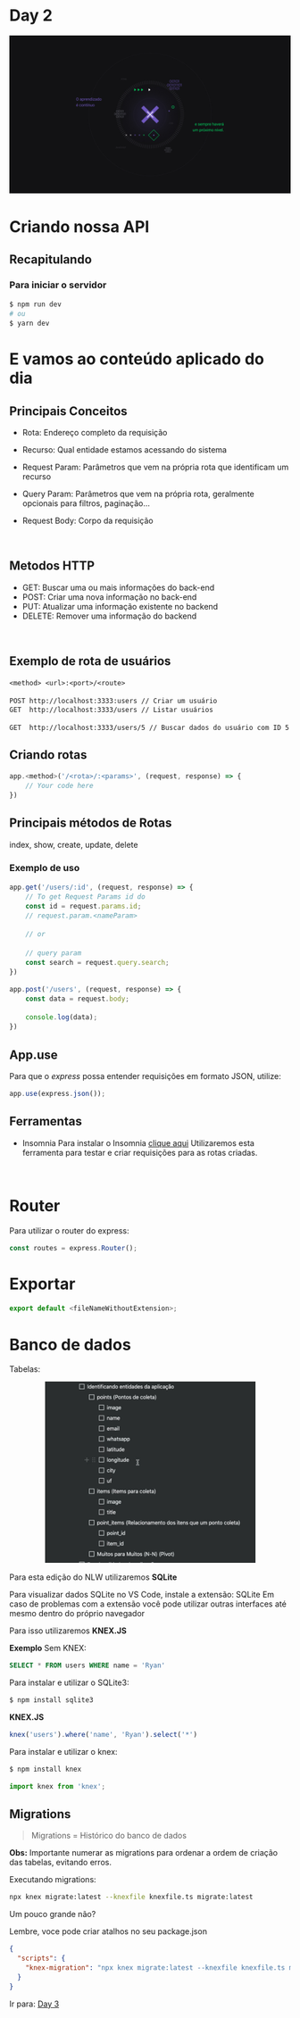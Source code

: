 # Day 2

<img src="image/nlw.jpg">

# Criando nossa API

## Recapitulando
### Para iniciar o servidor
```bash
$ npm run dev
# ou
$ yarn dev
```

# E vamos ao conteúdo aplicado do dia

## Principais Conceitos

- Rota: Endereço completo da requisição
- Recurso: Qual entidade estamos acessando do sistema
  
- Request Param: Parâmetros que vem na própria rota que identificam um recurso
- Query Param: Parâmetros que vem na própria rota, geralmente opcionais para filtros, paginação...
- Request Body: Corpo da requisição
<br/>

## Metodos HTTP

- GET: Buscar uma ou mais informações do back-end
- POST: Criar uma nova informação no back-end
- PUT: Atualizar uma informação existente no backend
- DELETE: Remover uma informação do backend
<br/>

## Exemplo de rota de usuários
```
<method> <url>:<port>/<route>

POST http://localhost:3333:users // Criar um usuário
GET  http://localhost:3333/users // Listar usuários

GET  http://localhost:3333/users/5 // Buscar dados do usuário com ID 5
```

## Criando rotas
```javascript
app.<method>('/<rota>/:<params>', (request, response) => {
    // Your code here
})
```

## Principais métodos de Rotas
index, show, create, update, delete

### Exemplo de uso

```javascript
app.get('/users/:id', (request, response) => {
    // To get Request Params id do
    const id = request.params.id;
    // request.param.<nameParam>

    // or

    // query param
    const search = request.query.search;
})
```

```javascript
app.post('/users', (request, response) => {
    const data = request.body;

    console.log(data);
})
```

## App.use

Para que o *express* possa entender requisições em formato JSON, utilize:

```javascript
app.use(express.json());
```

## Ferramentas
- Insomnia
Para instalar o Insomnia [clique aqui](https://insomnia.rest/)
Utilizaremos esta ferramenta para testar e criar requisições para as rotas criadas.
<br/>

# Router

Para utilizar o router do express:
```javascript
const routes = express.Router();
```

# Exportar 

```javascript
export default <fileNameWithoutExtension>;
```

# Banco de dados

Tabelas: 

<p align="center">
    <img src="image/sql.png">
</p>

Para esta edição do NLW utilizaremos **SQLite**

Para visualizar dados SQLite no VS Code, instale a extensão: SQLite
Em caso de problemas com a extensão você pode utilizar outras interfaces até mesmo dentro do próprio navegador

Para isso utilizaremos **KNEX.JS**

**Exemplo**
Sem KNEX:
```sql
SELECT * FROM users WHERE name = 'Ryan'
```

Para instalar e utilizar o SQLite3:
```bash
$ npm install sqlite3
```

**KNEX.JS**
```javascript
knex('users').where('name', 'Ryan').select('*')
```

Para instalar e utilizar o knex:
```bash
$ npm install knex
```

```javascript
import knex from 'knex';
```

## **Migrations**

> Migrations = Histórico do banco de dados

**Obs:** Importante numerar as migrations para ordenar a ordem de criação das tabelas, evitando erros.

Executando migrations:
```bash
npx knex migrate:latest --knexfile knexfile.ts migrate:latest
```

Um pouco grande não?

Lembre, voce pode criar atalhos no seu package.json
```json
{
  "scripts": {
    "knex-migration": "npx knex migrate:latest --knexfile knexfile.ts migrate:latest"
  }
}
```

Ir para: [Day 3](day3.md)